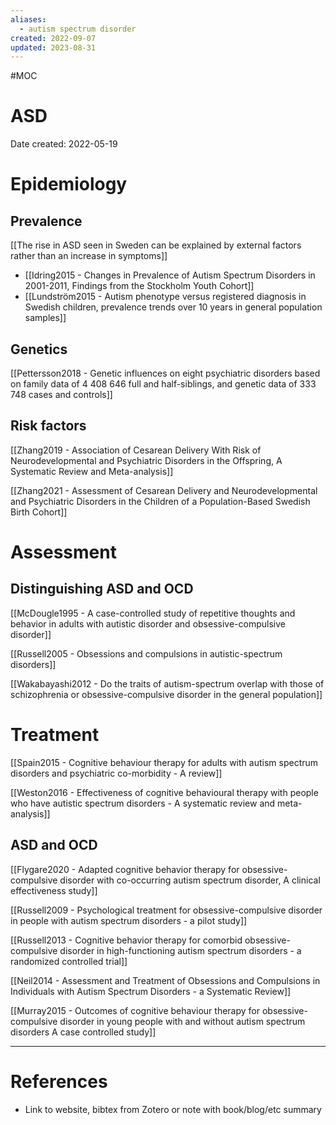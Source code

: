 ```yaml
---
aliases:
  - autism spectrum disorder
created: 2022-09-07
updated: 2023-08-31
---
```


#MOC 

# ASD
Date created: 2022-05-19


# Epidemiology

## Prevalence

[[The rise in ASD seen in Sweden can be explained by external factors rather than an increase in symptoms]]
- [[Idring2015 - Changes in Prevalence of Autism Spectrum Disorders in 2001-2011, Findings from the Stockholm Youth Cohort]]
- [[Lundström2015 - Autism phenotype versus registered diagnosis in Swedish children, prevalence trends over 10 years in general population samples]]

## Genetics

[[Pettersson2018 - Genetic influences on eight psychiatric disorders based on family data of 4 408 646 full and half-siblings, and genetic data of 333 748 cases and controls]]

## Risk factors

[[Zhang2019 - Association of Cesarean Delivery With Risk of Neurodevelopmental and Psychiatric Disorders in the Offspring, A Systematic Review and Meta-analysis]]

[[Zhang2021 - Assessment of Cesarean Delivery and Neurodevelopmental and Psychiatric Disorders in the Children of a Population-Based Swedish Birth Cohort]]

# Assessment

## Distinguishing ASD and OCD

[[McDougle1995 - A case-controlled study of repetitive thoughts and behavior in adults with autistic disorder and obsessive-compulsive disorder]]

[[Russell2005 - Obsessions and compulsions in autistic-spectrum disorders]]

[[Wakabayashi2012 - Do the traits of autism-spectrum overlap with those of schizophrenia or obsessive-compulsive disorder in the general population]]

# Treatment

[[Spain2015 - Cognitive behaviour therapy for adults with autism spectrum disorders and psychiatric co-morbidity - A review]]

[[Weston2016 - Effectiveness of cognitive behavioural therapy with people who have autistic spectrum disorders - A systematic review and meta-analysis]]


## ASD and OCD

[[Flygare2020 - Adapted cognitive behavior therapy for obsessive-compulsive disorder with co-occurring autism spectrum disorder, A clinical effectiveness study]]

[[Russell2009 - Psychological treatment for obsessive-compulsive disorder in people with autism spectrum disorders - a pilot study]]

[[Russell2013 - Cognitive behavior therapy for comorbid obsessive-compulsive disorder in high-functioning autism spectrum disorders - a randomized controlled trial]]

[[Neil2014 - Assessment and Treatment of Obsessions and Compulsions in Individuals with Autism Spectrum Disorders - a Systematic Review]]

[[Murray2015 - Outcomes of cognitive behaviour therapy for obsessive-compulsive disorder in young people with and without autism spectrum disorders A case controlled study]]

---
# References
* Link to website, bibtex from Zotero or note with book/blog/etc summary